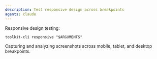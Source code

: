 ```yaml
---
description: Test responsive design across breakpoints
agents: claude
---
```


Responsive design testing:

`toolkit-cli responsive "$ARGUMENTS"`

Capturing and analyzing screenshots across mobile, tablet, and desktop breakpoints.
